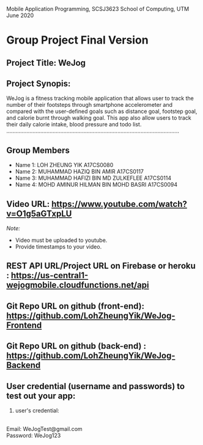 Mobile Application Programming, SCSJ3623
School of Computing, UTM
June 2020

# Group Project Final Version

## Project Title: WeJog

## Project Synopis:
WeJog is a fitness tracking mobile application that allows user to track the number of their footsteps through smartphone accelerometer and compared with the user-defined goals such as distance goal, footstep goal, and calorie burnt through walking goal. This app also allow users to track their daily calorie intake, blood pressure and todo list.
<br>................................................................................................................


## Group Members

- Name 1: LOH ZHEUNG YIK A17CS0080
- Name 2: MUHAMMAD HAZIQ BIN AMIR A17CS0117
- Name 3: MUHAMMAD HAFIZI BIN MD ZULKEFLEE A17CS0114
- Name 4: MOHD AMINUR HILMAN BIN MOHD BASRI A17CS0094

## Video URL: https://www.youtube.com/watch?v=O1g5aGTxpLU

_Note:_

- Video must be uploaded to youtube.
- Provide timestamps to your video.

## REST API URL/Project URL on Firebase or heroku : https://us-central1-wejogmobile.cloudfunctions.net/api

## Git Repo URL on github (front-end): https://github.com/LohZheungYik/WeJog-Frontend

## Git Repo URL on github (back-end) : https://github.com/LohZheungYik/WeJog-Backend

## User credential (username and passwords) to test out your app:

1. user's credential:
<br>
Email: WeJogTest@gmail.com
<br>
Password: WeJog123

